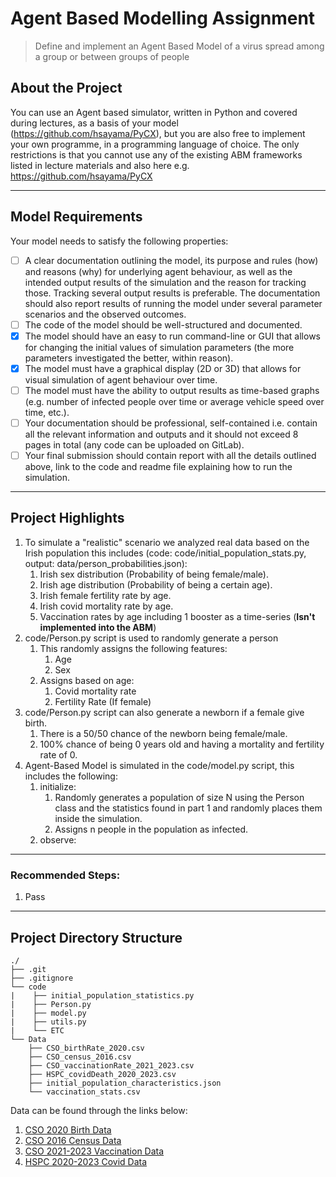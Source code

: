 # Agent Based Modelling Assignment
> Define and implement an Agent Based Model of a virus spread among a group or between groups of people

## About the Project
You can use an Agent based simulator, written in Python and covered during lectures, as a basis of your model (https://github.com/hsayama/PyCX), but you are also free to implement your own programme, in a programming language of choice. The only restrictions is that you cannot use any of the existing ABM frameworks listed in lecture materials and also here e.g. https://github.com/hsayama/PyCX

---
## Model Requirements
Your model needs to satisfy the following properties:
- [ ] A clear documentation outlining the model, its purpose and rules (how) and reasons (why) for underlying agent behaviour, as well as the intended output results of the simulation and the reason for tracking those. Tracking several output results is preferable. The documentation should also report results of running the model under several parameter scenarios and the observed outcomes.
- [ ] The code of the model should be well-structured and documented.
- [x] The model should have an easy to run command-line or GUI that allows for changing the initial values of simulation parameters (the more parameters investigated the better, within reason).
- [x] The model must have a graphical display (2D or 3D) that allows for visual simulation of agent behaviour over time.
- [ ] The model must have the ability to output results as time-based graphs (e.g. number of infected people over time or average vehicle speed over time, etc.).
- [ ] Your documentation should be professional, self-contained i.e. contain all the relevant information and outputs and it should not exceed 8 pages in total (any code can be uploaded on GitLab).
- [ ] Your final submission should contain report with all the details outlined above, link to the code and readme file explaining how to run the simulation.
---
## Project Highlights
1. To simulate a "realistic" scenario we analyzed real data based on the Irish population this includes (code: code/initial_population_stats.py, output: data/person_probabilities.json):
   1. Irish sex distribution (Probability of being female/male).
   2. Irish age distribution (Probability of being a certain age).
   3. Irish female fertility rate by age.
   4. Irish covid mortality rate by age.
   5. Vaccination rates by age including 1 booster as a time-series (**Isn't implemented into the ABM**)
2. code/Person.py script is used to randomly generate a person
   1. This randomly assigns the following features:
      1. Age
      2. Sex
   2. Assigns based on age:
      1. Covid mortality rate
      2. Fertility Rate (If female)
3. code/Person.py script can also generate a newborn if a female give birth.
   1. There is a 50/50 chance of the newborn being female/male.
   2. 100% chance of being 0 years old and having a mortality and fertility rate of 0.
4. Agent-Based Model is simulated in the code/model.py script, this includes the following:
   1. initialize:
      1. Randomly generates a population of size N using the Person class and the statistics found in part 1 and randomly places them inside the simulation.
      2. Assigns n people in the population as infected.
   2. observe:

---
### Recommended Steps:

1. Pass

---
## Project Directory Structure
```
./
├── .git
├── .gitignore
└── code
|    ├── initial_population_statistics.py
|    ├── Person.py
|    ├── model.py
|    ├── utils.py
|    └── ETC
└── Data
    ├── CSO_birthRate_2020.csv
    ├── CSO_census_2016.csv
    ├── CSO_vaccinationRate_2021_2023.csv
    ├── HSPC_covidDeath_2020_2023.csv
    ├── initial_population_characteristics.json
    └── vaccination_stats.csv
```
 
 Data can be found through the links below:
 1. [CSO 2020 Birth Data](https://data.cso.ie/table/VSA36)
 2. [CSO 2016 Census Data](https://data.cso.ie/table/E3001)
 3. [CSO 2021-2023 Vaccination Data](https://data.cso.ie/table/E3001)
 4. [HSPC 2020-2023 Covid Data](https://www.hpsc.ie/a-z/respiratory/coronavirus/novelcoronavirus/surveillance/covid-19deathsreportedinireland/COVID-19_Death_Report_Website_v1.8_06032023.pdf)
 